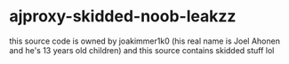 # ajproxy-skidded-noob-leakzz
this source code is owned by joakimmer1k0 (his real name is Joel Ahonen and he's 13 years old children) and this source contains skidded stuff lol
